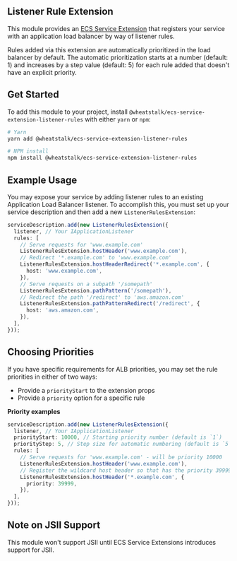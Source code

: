 ## Listener Rule Extension

This module provides an [ECS Service Extension](https://www.npmjs.com/package/@aws-cdk-containers/ecs-service-extensions)
that registers your service with an application load balancer by way of listener
rules.

Rules added via this extension are automatically prioritized in the load balancer
by default. The automatic prioritization starts at a number (default: 1) and
increases by a step value (default: 5) for each rule added that doesn't have an
explicit priority.

## Get Started

To add this module to your project, install `@wheatstalk/ecs-service-extension-listener-rules`
with either `yarn` or `npm`:

```bash
# Yarn
yarn add @wheatstalk/ecs-service-extension-listener-rules

# NPM install
npm install @wheatstalk/ecs-service-extension-listener-rules
```

## Example Usage

You may expose your service by adding listener rules to an existing Application
Load Balancer listener. To accomplish this, you must set up your service
description and then add a new `ListenerRulesExtension`:

```ts
serviceDescription.add(new ListenerRulesExtension({
  listener, // Your IApplicationListener
  rules: [
    // Serve requests for 'www.example.com'
    ListenerRulesExtension.hostHeader('www.example.com'),
    // Redirect '*.example.com' to 'www.example.com'
    ListenerRulesExtension.hostHeaderRedirect('*.example.com', {
      host: 'www.example.com',
    }),
    // Serve requests on a subpath '/somepath'
    ListenerRulesExtension.pathPattern('/somepath'),
    // Redirect the path '/redirect' to 'aws.amazon.com'
    ListenerRulesExtension.pathPatternRedirect('/redirect', {
      host: 'aws.amazon.com',
    }),
  ],
}));
```

## Choosing Priorities

If you have specific requirements for ALB priorities, you may set the rule
priorities in either of two ways:

* Provide a `priorityStart` to the extension props
* Provide a `priority` option for a specific rule

**Priority examples**

```ts
serviceDescription.add(new ListenerRulesExtension({
  listener, // Your IApplicationListener
  priorityStart: 10000, // Starting priority number (default is `1`)
  priorityStep: 5, // Step size for automatic numbering (default is `5`)
  rules: [
    // Serve requests for 'www.example.com' - will be priority 10000
    ListenerRulesExtension.hostHeader('www.example.com'),
    // Register the wildcard host header so that has the priority 39999
    ListenerRulesExtension.hostHeader('*.example.com', {
      priority: 39999,
    }),
  ],
}));
```

## Note on JSII Support

This module won't support JSII until ECS Service Extensions introduces support
for JSII.
